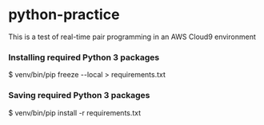 # python-practice

This is a test of real-time pair programming in an AWS Cloud9 environment

### Installing required Python 3 packages

$ venv/bin/pip freeze --local > requirements.txt

### Saving required Python 3 packages

$ venv/bin/pip install -r requirements.txt